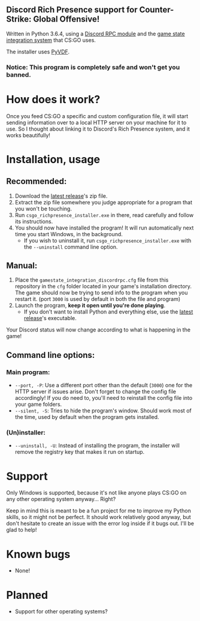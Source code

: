 ## Discord Rich Presence support for Counter-Strike: Global Offensive!

Written in Python 3.6.4, using a [Discord RPC module](https://github.com/suclearnub/python-discord-rpc) and the [game state integration system](https://developer.valvesoftware.com/wiki/Counter-Strike:_Global_Offensive_Game_State_Integration) that CS:GO uses.

The installer uses [PyVDF](https://github.com/amreuland/PyVDF).

### Notice: This program is completely safe and won't get you banned.

# How does it work?

Once you feed CS:GO a specific and custom configuration file, it will start sending information over to a local HTTP server on your machine for it to use. So I thought about linking it to Discord's Rich Presence system, and it works beautifully!

# Installation, usage

## Recommended:

1. Download the [latest release](https://github.com/Tenrys/csgo_richpresence/releases/latest)'s zip file.
2. Extract the zip file somewhere you judge appropriate for a program that you won't be touching.
3. Run `csgo_richpresence_installer.exe` in there, read carefully and follow its instructions.
4. You should now have installed the program! It will run automatically next time you start Windows, in the background.
    - If you wish to uninstall it, run `csgo_richpresence_installer.exe` with the `--uninstall` command line option.

## Manual:

1. Place the `gamestate_integration_discordrpc.cfg` file from this repository in the `cfg` folder located in your game's installation directory. The game should now be trying to send info to the program when you restart it. (port `3000` is used by default in both the file and program)
2. Launch the program, **keep it open until you're done playing**.
    - If you don't want to install Python and everything else, use the [latest release](https://github.com/Tenrys/csgo_richpresence/releases/latest)'s executable.

Your Discord status will now change according to what is happening in the game!

## Command line options:

### Main program:

- `--port, -P`: Use a different port other than the default (`3000`) one for the HTTP server if issues arise. Don't forget to change the config file accordingly! If you do need to, you'll need to reinstall the config file into your game folders.
- `--silent, -S`: Tries to hide the program's window. Should work most of the time, used by default when the program gets installed.

### (Un)installer:

- `--uninstall, -U`: Instead of installing the program, the installer will remove the registry key that makes it run on startup.

# Support

Only Windows is supported, because it's not like anyone plays CS:GO on any other operating system anyway... Right?

Keep in mind this is meant to be a fun project for me to improve my Python skills, so it might not be perfect. It should work relatively good anyway, but don't hesitate to create an issue with the error log inside if it bugs out. I'll be glad to help!

# Known bugs

- None!

# Planned

- Support for other operating systems?
